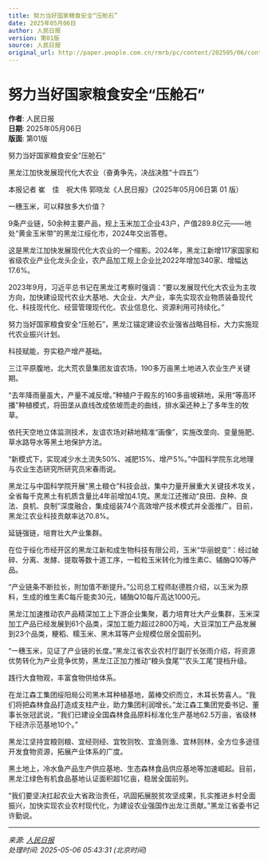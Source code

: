 ```yaml
---
title: 努力当好国家粮食安全“压舱石”
date: 2025年05月06日
author: 人民日报
version: 第01版
source: 人民日报
original_url: http://paper.people.com.cn/rmrb/pc/content/202505/06/content_30071307.html
---
```


# 努力当好国家粮食安全“压舱石”

**作者**: 人民日报  
**日期**: 2025年05月06日  
**版面**: 第01版  

努力当好国家粮食安全“压舱石”

黑龙江加快发展现代化大农业（奋勇争先，决战决胜“十四五”）

本报记者  崔  佳  祝大伟  郭晓龙《人民日报》（2025年05月06日第 01 版）

一穗玉米，可以释放多大价值？

9条产业链，50余种主要产品，规上玉米加工企业43户，产值289.8亿元——地处“黄金玉米带”的黑龙江绥化市，2024年交出答卷。

这是黑龙江加快发展现代化大农业的一个缩影。2024年，黑龙江新增117家国家和省级农业产业化龙头企业，农产品加工规上企业比2022年增加340家、增幅达17.6%。

2023年9月，习近平总书记在黑龙江考察时强调：“要以发展现代化大农业为主攻方向，加快建设现代农业大基地、大企业、大产业，率先实现农业物质装备现代化、科技现代化、经营管理现代化、农业信息化、资源利用可持续化。”

努力当好国家粮食安全“压舱石”，黑龙江锚定建设农业强省战略目标，大力实施现代农业振兴计划。

科技赋能，夯实稳产增产基础。

三江平原腹地，北大荒农垦集团友谊农场，190多万亩黑土地进入农业生产关键期。

“去年降雨量虽大，产量不减反增。”种植户于殿东的160多亩坡耕地，采用“等高环播”种植模式，将田垄从直线改成依坡而走的曲线，排水渠还种上了多年生的牧草。

依托天空地立体监测技术，友谊农场对耕地精准“画像”，实施改垄向、变量施肥、草水路导水等黑土地保护方法。

“新模式下，实现减少水土流失50%、减肥15%、增产5%。”中国科学院东北地理与农业生态研究所研究员宋春雨说。

黑龙江与中国科学院开展“黑土粮仓”科技会战，集中力量开展重大关键技术攻关，全省每千克黑土有机质含量比4年前增加4.1克。黑龙江还推动“良田、良种、良法、良机、良制”深度融合，集成组装74个高效增产技术模式并全面推广。目前，黑龙江农业科技贡献率达70.8%。

延链强链，培育壮大产业集群。

在位于绥化市经开区的黑龙江新和成生物科技有限公司，玉米“华丽蜕变”：经过破碎、分离、发酵、提取等数十道工序，一粒粒玉米转化为维生素C、辅酶Q10等产品。

“产业链条不断拉长，附加值不断提升。”公司总工程师赵德胜介绍，以玉米为原料，生成的维生素C每斤能卖30元，辅酶Q10每斤高达1000元。

黑龙江加速推动农产品精深加工上下游企业集聚，着力培育壮大产业集群，玉米深加工产品已经发展到61个品类，深加工能力超过2800万吨，大豆深加工产品发展到23个品类，粳稻、糯玉米、黑木耳等产业规模位居全国前列。

“一穗玉米，见证了产业链的长度。”黑龙江省农业农村厅副厅长张雨介绍，将资源优势转化为产业竞争优势，黑龙江正加力推动“粮头食尾”“农头工尾”提档升级。

践行大食物观，丰富食物供给体系。

在龙江森工集团绥阳局公司黑木耳种植基地，菌棒交织而立，木耳长势喜人。“我们将把森林食品打造成支柱产业，助力集团利润增长。”龙江森工集团党委书记、董事长张冠武说，“我们已建设全国森林食品原料标准化生产基地62.5万亩，省级林下经济示范基地10个。”

黑龙江坚持宜粮则粮、宜经则经、宜牧则牧、宜渔则渔、宜林则林，全方位多途径开发食物资源，拓展产业体系的广度。

黑土地上，冷水鱼产品生产供应基地、生态森林食品供应基地等加速崛起。目前，黑龙江绿色有机食品基地认证面积超1亿亩，稳居全国前列。

“我们要坚决扛起农业大省政治责任，巩固拓展脱贫攻坚成果，扎实推进乡村全面振兴，加快实现农业农村现代化，为建设农业强国作出龙江贡献。”黑龙江省委书记许勤说。

---

*来源: [人民日报](http://paper.people.com.cn/rmrb/pc/content/202505/06/content_30071307.html)*  
*处理时间: 2025-05-06 05:43:31 (北京时间)*
